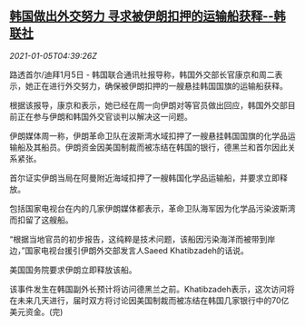<!--1609822464000-->
[韩国做出外交努力 寻求被伊朗扣押的运输船获释--韩联社](https://cn.reuters.com/article/iran-south-korea-cargo-ship-0105-idCNKBS29A0EM)
------

<div><i>2021-01-05T04:39:26Z</i></div><p>路透首尔/迪拜1月5日 - 韩国联合通讯社报导称，韩国外交部长官康京和周二表示，她正在进行外交努力，确保被伊朗扣押的一艘悬挂韩国国旗的运输船获释。</p><p>根据该报导，康京和表示，她已经在周一向伊朗对等官员做出回应，韩国外交部目前正在参与伊朗和韩国外交官谈判以解决这一问题。</p><p>伊朗媒体周一称，伊朗革命卫队在波斯湾水域扣押了一艘悬挂韩国国旗的化学品运输船及其船员。伊朗资金因美国制裁而被冻结在韩国的银行，德黑兰和首尔因此关系紧张。</p><p>首尔证实伊朗当局在阿曼附近海域扣押了一艘韩国化学品运输船，并要求立即释放。</p><p>包括国家电视台在内的几家伊朗媒体都表示，革命卫队海军因为化学品污染波斯湾而扣留了这艘船。</p><p>“根据当地官员的初步报告，这纯粹是技术问题，该船因污染海洋而被带到岸边，”国家电视台援引伊朗外交部发言人Saeed Khatibzadeh的话说。</p><p>美国国务院要求伊朗立即释放该船。</p><p>该事件发生在韩国副外长预计将访问德黑兰之前。Khatibzadeh表示，这次访问将在未来几天进行，届时双方将讨论因美国制裁而被冻结在韩国几家银行中的70亿美元资金。(完)</p>
